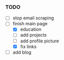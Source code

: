 ### TODO

-   [ ] stop email scraping
-   [ ] finish main page
    -   [x] education
    -   [ ] add projects
    -   [ ] add profile picture
    -   [x] fix links
-   [ ] add blog
